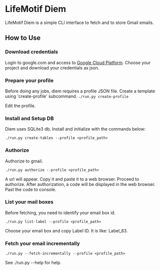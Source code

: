 # LifeMotif Diem
LifeMotif Diem is a simple CLI interface to fetch and to store Gmail emails.

## How to Use

### Download credentials
Login to google.com and access to [Google Cloud Platform](https://console.cloud.google.com/iam-admin/projects?pli=1). Choose your project and download your credentials as json.


### Prepare your profile
Before doing any jobs, diem requires a profile JSON file. Create a template using 'create-profile' subcommand.
  ```./run.py create-profile```
  
Edit the profile.


### Install and Setup DB
Diem uses SQLite3 db. Install and initialize with the commands below:

  ```./run.py create-tables --profile <profile_path>```

### Authorize
Authorize to gmail.

  ```./run.py authorize --profile <profile_path>```
  
A url will appear. Copy it and paste it to a web browser. Proceed to authorize. After authorization, a code will be displayed in the web browser. Past the code to console.

### List your mail boxes
Before fetching, you need to identify your email box id.

  ```./run.py list-label --profile <profile_path>```

Choose your email box and copy Label ID. It is like: Label_83.


### Fetch your email incrementally
  ```./run.py --fetch-incrementally --profile <profile_path>```

See ./run.py --help for help.
